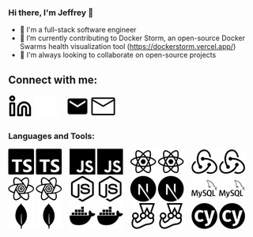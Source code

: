### Hi there, I'm Jeffrey 👋

- 👀 I'm a full-stack software engineer
- 🌱 I’m currently contributing to Docker Storm, an open-source Docker Swarms health visualization tool (https://dockerstorm.vercel.app/)
- 🤝 I'm always looking to collaborate on open-source projects


## Connect with me:
[![linkedin](./img/linkedin-light.svg)](https://www.linkedin.com/in/jeffreycplee/#gh-light-mode-only)
[![linkedin](./img/linkedin-dark.svg)](https://www.linkedin.com/in/jeffreycplee/#gh-dark-mode-only)
&nbsp;&nbsp;
[![email](./img/email-light.svg)](mailto:jeffreyclee@gmail.com#gh-dark-mode-only)
[![email](./img/email-dark.svg)](mailto:jeffreyclee@gmail.com#gh-light-mode-only)

### Languages and Tools:
![typescript](./img/typescript-dark.svg#gh-light-mode-only)
![typescript](./img/typescript-light.svg#gh-dark-mode-only)
&nbsp;&nbsp;
![javascript](./img/javascript-dark.svg#gh-dark-mode-only)
![javascript](./img/javascript-light.svg#gh-light-mode-only)
&nbsp;&nbsp;
![react](./img/react-dark.svg#gh-dark-mode-only)
![react](./img/react-light.svg#gh-light-mode-only)
&nbsp;&nbsp;
![redux](./img/redux-dark.svg#gh-dark-mode-only)
![redux](./img/redux-light.svg#gh-light-mode-only)
&nbsp;&nbsp;
![react query](./img/reactQuery-dark.svg#gh-dark-mode-only)
![react query](./img/reactQuery-light.svg#gh-light-mode-only)
&nbsp;&nbsp;
![node.js](./img/node-dark.svg#gh-dark-mode-only)
![node.js](./img/node-light.svg#gh-light-mode-only)
&nbsp;&nbsp;
![next.js](./img/next-dark.svg#gh-dark-mode-only)
![next.js](./img/next-light.svg#gh-light-mode-only)
&nbsp;&nbsp;
![MySQL](./img/mysql-dark.svg#gh-dark-mode-only)
![MySQL](./img/mysql-light.svg#gh-light-mode-only)
&nbsp;&nbsp;
![mongoDB](./img/mongodb-dark.svg#gh-dark-mode-only)
![mongoDB](./img/mongodb-light.svg#gh-light-mode-only)
&nbsp;&nbsp;
![Docker](./img/docker-dark.svg#gh-dark-mode-only)
![Docker](./img/docker-light.svg#gh-light-mode-only)
&nbsp;&nbsp;
![jest](./img/jest-dark.svg#gh-dark-mode-only)
![jest](./img/jest-light.svg#gh-light-mode-only)
&nbsp;&nbsp;
![cypress](./img/cypress-dark.svg#gh-dark-mode-only)
![cypress](./img/cypress-light.svg#gh-light-mode-only)
